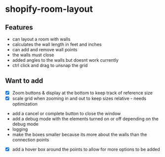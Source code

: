 # shopify-room-layout


## Features
- can layout a room with walls
- calculates the wall length in feet and inches
- can add and remove wall points
- the walls must close
- added angles to the walls but doesnt work currently
- ctrl click and drag to unsnap the grid

## Want to add
- [x] Zoom buttons & display at the bottom to keep track of reference size
- [x] scale grid when zooming in and out to keep sizes relative - needs optimization
- add a cancel or complete button to close the window
- add a debug mode with the elements turned on or off depending on the debug mode
- logging
- make the boxes smaller because its more about the walls than the connection points
- [x] add a hover box around the points to allow for more options to be added